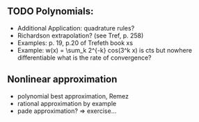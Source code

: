 
## TODO Polynomials:
- Additional Application: quadrature rules?
- Richardson extrapolation? (see Tref, p. 258)
- Examples: p. 19, p.20 of Trefeth book xs
- Example: w(x) = \sum_k 2^{-k} cos(3^k x) is cts but nowhere differentiable
   what is the rate of convergence?

## Nonlinear approximation
- polynomial best approximation, Remez 
- rational approximation by example 
- pade approximation? => exercise...
